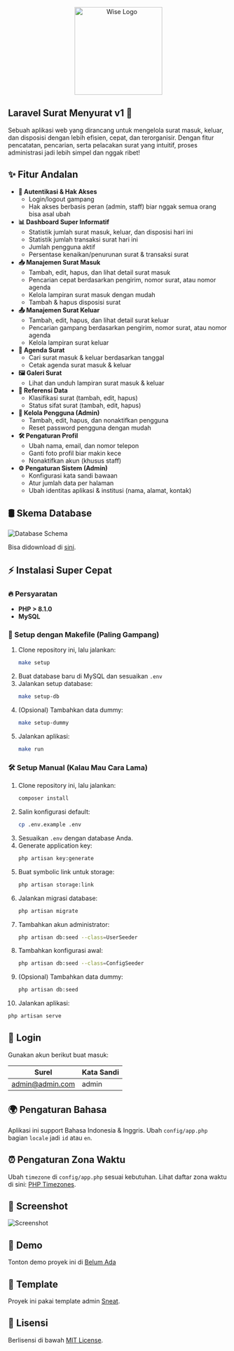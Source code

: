 <p align="center">
  <a href="https://wisecode.my.id" target="_blank">
    <img src="https://avatars.githubusercontent.com/u/87377917?s=200&v=4" width="200" alt="Wise Logo">
  </a>
</p>


## Laravel Surat Menyurat v1 🚀

Sebuah aplikasi web yang dirancang untuk mengelola surat masuk, keluar, dan disposisi dengan lebih efisien, cepat, dan terorganisir. Dengan fitur pencatatan, pencarian, serta pelacakan surat yang intuitif, proses administrasi jadi lebih simpel dan nggak ribet!

## ✨ Fitur Andalan

- **🔑 Autentikasi & Hak Akses**  
  - Login/logout gampang
  - Hak akses berbasis peran (admin, staff) biar nggak semua orang bisa asal ubah
- **📊 Dashboard Super Informatif**  
  - Statistik jumlah surat masuk, keluar, dan disposisi hari ini
  - Statistik jumlah transaksi surat hari ini
  - Jumlah pengguna aktif
  - Persentase kenaikan/penurunan surat & transaksi surat
- **📥 Manajemen Surat Masuk**  
  - Tambah, edit, hapus, dan lihat detail surat masuk
  - Pencarian cepat berdasarkan pengirim, nomor surat, atau nomor agenda
  - Kelola lampiran surat masuk dengan mudah
  - Tambah & hapus disposisi surat
- **📤 Manajemen Surat Keluar**  
  - Tambah, edit, hapus, dan lihat detail surat keluar
  - Pencarian gampang berdasarkan pengirim, nomor surat, atau nomor agenda
  - Kelola lampiran surat keluar
- **📅 Agenda Surat**  
  - Cari surat masuk & keluar berdasarkan tanggal
  - Cetak agenda surat masuk & keluar
- **🖼️ Galeri Surat**  
  - Lihat dan unduh lampiran surat masuk & keluar
- **📂 Referensi Data**  
  - Klasifikasi surat (tambah, edit, hapus)
  - Status sifat surat (tambah, edit, hapus)
- **👥 Kelola Pengguna (Admin)**  
  - Tambah, edit, hapus, dan nonaktifkan pengguna
  - Reset password pengguna dengan mudah
- **🛠️ Pengaturan Profil**  
  - Ubah nama, email, dan nomor telepon
  - Ganti foto profil biar makin kece
  - Nonaktifkan akun (khusus staff)
- **⚙️ Pengaturan Sistem (Admin)**  
  - Konfigurasi kata sandi bawaan
  - Atur jumlah data per halaman
  - Ubah identitas aplikasi & institusi (nama, alamat, kontak)

## 🛢️ Skema Database
![Database Schema](docs/database_schema.png)

Bisa didownload di [sini](docs/surat.sql).

## ⚡ Instalasi Super Cepat
### 🔥 Persyaratan
- **PHP > 8.1.0**
- **MySQL**

### 🚀 Setup dengan Makefile (Paling Gampang)
1. Clone repository ini, lalu jalankan:
   ```sh
   make setup
   ```
2. Buat database baru di MySQL dan sesuaikan `.env`
3. Jalankan setup database:
   ```sh
   make setup-db
   ```
4. (Opsional) Tambahkan data dummy:
   ```sh
   make setup-dummy
   ```
5. Jalankan aplikasi:
   ```sh
   make run
   ```

### 🛠️ Setup Manual (Kalau Mau Cara Lama)
1. Clone repository ini, lalu jalankan:
   ```sh
   composer install
   ```
2. Salin konfigurasi default:
   ```sh
   cp .env.example .env
   ```
3. Sesuaikan `.env` dengan database Anda.
4. Generate application key:
   ```sh
   php artisan key:generate
   ```
5. Buat symbolic link untuk storage:
   ```sh
   php artisan storage:link
   ```
6. Jalankan migrasi database:
   ```sh
   php artisan migrate
   ```
7. Tambahkan akun administrator:
   ```sh
   php artisan db:seed --class=UserSeeder
   ```
8. Tambahkan konfigurasi awal:
   ```sh
   php artisan db:seed --class=ConfigSeeder
   ```
9. (Opsional) Tambahkan data dummy:
   ```sh
   php artisan db:seed
   ```
10. Jalankan aplikasi:
   ```sh
   php artisan serve
   ```


## 🔑 Login
Gunakan akun berikut buat masuk:

| Surel            | Kata Sandi |
|------------------|------------|
| admin@admin.com | admin      |

## 🌍 Pengaturan Bahasa
Aplikasi ini support Bahasa Indonesia & Inggris. Ubah `config/app.php` bagian `locale` jadi `id` atau `en`.

## ⏰ Pengaturan Zona Waktu
Ubah `timezone` di `config/app.php` sesuai kebutuhan. Lihat daftar zona waktu di sini: [PHP Timezones](https://www.php.net/manual/en/timezones.php).

## 📸 Screenshot

![Screenshot](docs/laravel-surat-menyurat-v1.png)

## 🎥 Demo
Tonton demo proyek ini di [Belum Ada](https://wisecode.my.id)

## 🎨 Template
Proyek ini pakai template admin [Sneat](https://github.com/themeselection/sneat-html-admin-template-free).

## 📜 Lisensi
Berlisensi di bawah [MIT License](LICENSE).